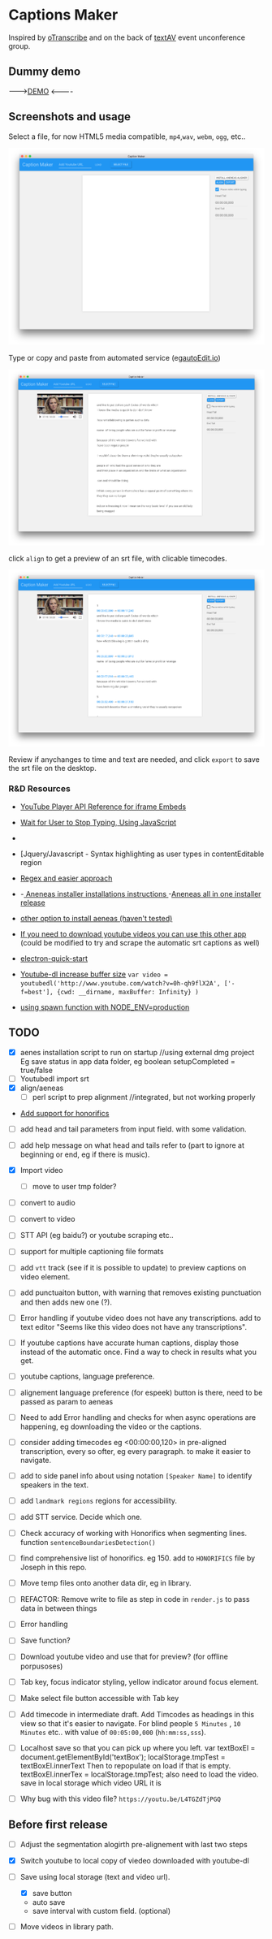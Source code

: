 # Captions Maker 

Inspired by [oTranscribe](http://otranscribe.com) and on the back of [textAV](http://textAV.tech) event unconference group.

## Dummy demo 

--->[DEMO](http://pietropassarelli.com/captions-maker/) <----


##  Screenshots and usage

Select a file, for now HTML5 media compatible, `mp4`,`wav`, `webm`, `ogg`, etc..

![caption-maker home screen](docs/img/caption-maker-1.png)

Type or copy and paste from automated service (eg[autoEdit.io](http://autoEdit.io))

![caption-maker text editing](docs/img/caption-maker-2.png)

click `align` to get a preview of an srt file, with clicable timecodes.

![caption-maker srt preview](docs/img/caption-maker-3.png)

Review if anychanges to time and text are needed, and click `export` to save the srt file on the desktop.


###  R&D Resources

- [YouTube Player API Reference for iframe Embeds](https://developers.google.com/youtube/iframe_api_reference)
- [Wait for User to Stop Typing, Using JavaScript](https://schier.co/blog/2014/12/08/wait-for-user-to-stop-typing-using-javascript.html)
- [ ](http://blog.teamtreehouse.com/native-rich-text-editing-with-the-contenteditable-attribute)
- [Jquery/Javascript - Syntax highlighting as user types in contentEditable region
- [Regex and easier approach ](http://pietropassarelli.com/regex.html)

- [](https://stackoverflow.com/questions/13107150/jquery-javascript-syntax-highlighting-as-user-types-in-contenteditable-region)
-[ Aneneas installer installations instructions ](https://github.com/readbeyond/aeneas/blob/master/wiki/INSTALL.md)
-[Aneneas all in one installer release](https://github.com/sillsdev/aeneas-installer/releases)

- [other option to install aeneas (haven't tested)](https://www.npmjs.com/package/aeneas-install)

- [If you need to download youtube videos you can use this other app](https://github.com/pietrop/electron-video-downloader) (could be modified to try and scrape the automatic srt captions as well)

- [electron-quick-start](https://github.com/electron/electron-quick-start)
- [Youtube-dl increase buffer size](https://github.com/przemyslawpluta/node-youtube-dl/issues/128) `var video = youtubedl('http://www.youtube.com/watch?v=0h-qh9flX2A', ['-f=best'], {cwd: __dirname, maxBuffer: Infinity} )`

- [using spawn function with NODE_ENV=production](https://stackoverflow.com/questions/20825157/using-spawn-function-with-node-env-production)

## TODO
- [x] aenes installation script to run on startup //using external dmg project
	Eg save status in app data folder, eg boolean setupCompleted = true/false
- [ ] Youtubedl import srt
- [x] align/aeneas
	- [ ] perl script to prep alignment //integrated, but not working properly

- [Add support for honorifics](https://github.com/polizoto/segment_transcript/blob/master/HONORIFICS) 


- [ ] add head and tail parameters from input field. with some validation. 
- [ ] add help message on what head and tails refer to (part to ignore at beginning or end, eg if there is music).

- [x] Import video 
	- [ ] move to user tmp folder?

- [ ] convert to audio
- [ ] convert to video
- [ ] STT API (eg baidu?) or youtube scraping etc..

- [ ] support for multiple captioning file formats 

- [ ] add `vtt` track (see if it is possible to update) to preview captions on video element.


- [ ] add punctuaiton button, with warning that removes existing punctuation and then adds new one (?).


- [ ] Error handling if youtube video does not have any transcriptions. add to text editor "Seems like this video does not have any transcriptions".

- [ ] If youtube captions have accurate human captions, display those instead of the automatic once. Find a way to check in results what you get. 

- [ ] youtube captions, language preference.

- [ ] alignement language preference (for espeek) button is there, need to be passed as param to aeneas

- [ ] Need to add Error handling and checks for when async operations are happening, eg downloading the video or the captions. 


- [ ] consider adding timecodes eg <00:00:00,120> in pre-aligned transcription, every so ofter, eg every paragraph. to make it easier to navigate.

- [ ] add to side panel info about using notation `[Speaker Name]` to identify speakers in the text. 

- [ ] add `landmark regions` regions for accessibility. 

- [ ] add STT service. Decide which one. 

- [ ] Check accuracy of working with Honorifics when segmenting lines. function `sentenceBoundariesDetection()`
- [ ] find comprehensive list of honorifics. eg 150. add to `HONORIFICS` file by Joseph in this repo. 

- [ ] Move temp files onto another data dir, eg in library. 

- [ ] REFACTOR: Remove write to file as step in code in `render.js` to pass data in between things

- [ ] Error handling 



- [ ] Save function?

- [ ] Download youtube video and use that for preview? (for offline porpusoses)

- [ ] Tab key, focus indicator styling, yellow indicator around focus element.
- [ ] Make select file button accessible with Tab key


- [ ] Add timecode in intermediate draft. 
	Add Timcodes as headings in this view so that it's easier to navigate. 
	For blind people `5 Minutes` , `10 Minutes` etc.. with value of `00:05:00,000` (`hh:mm:ss,sss`).

- [ ] Localhost save so that you can pick up where you left. 
var textBoxEl = document.getElementById('textBox');
localStorage.tmpTest =  textBoxEl.innerText
Then to repopulate on load if that is empty. 
textBoxEl.innerTex = localStorage.tmpTest;
also need to load the video. save in local storage which video URL it is


- [ ] Why bug with this video file? `https://youtu.be/L4TGZdTjPGQ`


<!-- 

https://youtu.be/L4TGZdTjPGQ

 -->



## Before first release

- [ ] Adjust the segmentation alogirth pre-alignement with last two steps
- [x] Switch youtube to local copy of viedeo downloaded with youtube-dl
- [ ] Save using local storage (text and video url). 
	-[X] save button 
	+ auto save
	+ save interval with custom field. (optional)


- [ ] Move videos in library path.  

<!-- Some code notes






//to add captions dynamically  - Might not be needed as a requiremen
// maybe add button, update captions preview. or auto trigger. 
// might need to write the `vtt` file. and then code below to update on video.
// altho it better if video was bigger. 
// document.querySelector("video").innerHTML = '<track label="English Captions" srclang="en" kind="captions" src="/Users/pietropassarelli/Dropbox/CODE/NODE/webVideoTextCrawler/test/results.vtt" type="text/vtt" default />'

 -->
